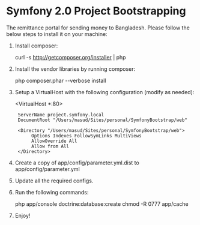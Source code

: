Symfony 2.0 Project Bootstrapping
=================================

The remittance portal for sending money to Bangladesh. Please follow the below steps to install it on your machine:

1. Install composer:

    curl -s http://getcomposer.org/installer | php

2. Install the vendor libraries by running composer:

    php composer.phar --verbose install

3. Setup a VirtualHost with the following configuration (modify as needed):

    <VirtualHost *:80>
        
        ServerName project.symfony.local
        DocumentRoot "/Users/masud/Sites/personal/SymfonyBootstrap/web"
        
        <Directory "/Users/masud/Sites/personal/SymfonyBootstrap/web">
             Options Indexes FollowSymLinks MultiViews
             AllowOverride All
             Allow from All
        </Directory>
        
    </VirtualHost>

4. Create a copy of app/config/parameter.yml.dist to app/config/parameter.yml

5. Update all the required configs.

6. Run the following commands:

    php app/console doctrine:database:create
    chmod -R 0777 app/cache

6. Enjoy!
